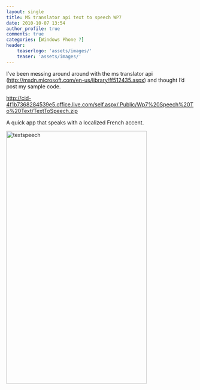 ```yaml
---
layout: single
title: MS translator api text to speech WP7
date: 2010-10-07 13:54
author_profile: true
comments: true
categories: [Windows Phone 7]
header:
    teaserlogo: 'assets/images/'
    teaser: 'assets/images/'
---
```

<p>I’ve been messing around around with the ms translator api (<a title="http://msdn.microsoft.com/en-us/library/ff512435.aspx" href="http://msdn.microsoft.com/en-us/library/ff512435.aspx">http://msdn.microsoft.com/en-us/library/ff512435.aspx</a>) and thought I’d post my sample code.</p>  <p><a title="http://cid-4f1b7368284539e5.office.live.com/self.aspx/.Public/Wp7%20Speech%20To%20Text/TextToSpeech.zip" href="http://cid-4f1b7368284539e5.office.live.com/self.aspx/.Public/Wp7%20Speech%20To%20Text/TextToSpeech.zip">http://cid-4f1b7368284539e5.office.live.com/self.aspx/.Public/Wp7%20Speech%20To%20Text/TextToSpeech.zip</a></p>  <p>A quick app that speaks with a localized French accent.</p>  <p><a href="http://peted.azurewebsites.net/wp-content/uploads/2010/10/textspeech.png"><img style="background-image:none;border-bottom:0;border-left:0;padding-left:0;padding-right:0;display:block;float:none;border-top:0;border-right:0;padding-top:0;" title="textspeech" border="0" alt="textspeech" src="http://peted.azurewebsites.net/wp-content/uploads/2010/10/textspeech_thumb.png" width="375" height="673" /></a></p>
